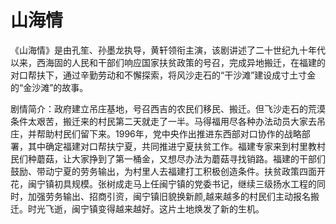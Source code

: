 # 山海情

《山海情》是由孔笙、孙墨龙执导，黄轩领衔主演，该剧讲述了二十世纪九十年代以来，西海固的人民和干部们响应国家扶贫政策的号召，完成异地搬迁，在福建的对口帮扶下，通过辛勤劳动和不懈探索，将风沙走石的“干沙滩”建设成寸土寸金的“金沙滩”的故事。

剧情简介：政府建立吊庄基地，号召西吉的农民们移民、搬迁。但飞沙走石的荒漠条件太艰苦，搬迁来的村民第二天就走了一半。马得福用尽各种办法动员大家去吊庄，并帮助村民们留下来。1996年，党中央作出推进东西部对口协作的战略部署，其中确定福建对口帮扶宁夏，共同推进宁夏扶贫工作。福建专家来到村里教村民们种蘑菇，让大家挣到了第一桶金，又想尽办法为蘑菇寻找销路。福建的干部们鼓励、带动宁夏的劳务输出，为村里人去福建打工积极创造条件。扶贫政策四面开花，闽宁镇初具规模。张树成走马上任闽宁镇的党委书记，继续三级扬水工程的同时，加强劳务输出、招商引资，闽宁镇旧貌换新颜,越来越多的村民们主动报名搬迁。时光飞逝，闽宁镇变得越来越好。这片土地焕发了新的生机。
